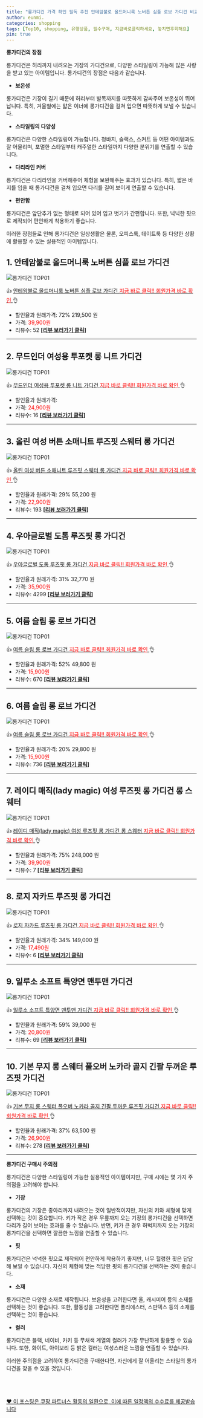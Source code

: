 ```yaml
---
title: "롱가디건 가격 확인 필독 추천 안테암불로 올드머니룩 노버튼 심플 로브 가디건 비교 장점 구매가이드"
author: eunmi.
categories: shopping
tags: [Top10, shopping, 유행상품, 필수구매, 지금바로클릭하세요, 놓치면후회해요]
pin: true
---
```

**롱가디건의 장점**

롱가디건은 허리까지 내려오는 기장의 가디건으로, 다양한 스타일링이 가능해 많은 사랑을 받고 있는 아이템입니다. 롱가디건의 장점은 다음과 같습니다.

* **보온성**

롱가디건은 기장이 길기 때문에 허리부터 발목까지를 따뜻하게 감싸주어 보온성이 뛰어납니다. 특히, 겨울철에는 얇은 이너에 롱가디건을 걸쳐 입으면 따뜻하게 보낼 수 있습니다.

* **스타일링의 다양성**

롱가디건은 다양한 스타일링이 가능합니다. 청바지, 슬랙스, 스커트 등 어떤 아이템과도 잘 어울리며, 포멀한 스타일부터 캐주얼한 스타일까지 다양한 분위기를 연출할 수 있습니다.

* **다리라인 커버**

롱가디건은 다리라인을 커버해주어 체형을 보완해주는 효과가 있습니다. 특히, 짧은 바지를 입을 때 롱가디건을 걸쳐 입으면 다리를 길어 보이게 연출할 수 있습니다.

* **편안함**

롱가디건은 앞단추가 없는 형태로 되어 있어 입고 벗기가 간편합니다. 또한, 넉넉한 핏으로 제작되어 편안하게 착용하기 좋습니다.

이러한 장점들로 인해 롱가디건은 일상생활은 물론, 오피스룩, 데이트룩 등 다양한 상황에 활용할 수 있는 실용적인 아이템입니다.

   

## 1. 안테암불로 올드머니룩 노버튼 심플 로브 가디건

![롱가디건 TOP01](https://thumbnail6.coupangcdn.com/thumbnails/remote/230x230ex/image/vendor_inventory/fb79/c372e42946ae5f77bf5ef7df59c37680ed2603f8a457a5c6f3b728dcea0f.png)


👍 [안테암불로 올드머니룩 노버튼 심플 로브 가디건 <font color=red> 지금 바로 클릭!! 회원가격 바로 확인 </font> ](https://link.coupang.com/re/AFFSDP?lptag=AF3617701&subid=GithubCoopas&pageKey=7611688570&traceid=V0-153&itemId=20160948989&vendorItemId=87144366159) 👌 


- 할인율과 원래가격: 72%  219,500   원
- 가격: <span style='color:red'>39,900원</span>
- 리뷰수: 52  [**[리뷰 보러가기 클릭]**](https://link.coupang.com/re/AFFSDP?lptag=AF3617701&subid=GithubCoopas&pageKey=7611688570&traceid=V0-153&itemId=20160948989&vendorItemId=87144366159)

---


   

## 2. 무드인더 여성용 투포켓 롱 니트 가디건

![롱가디건 TOP01](https://thumbnail10.coupangcdn.com/thumbnails/remote/230x230ex/image/rs_quotation_api/9p7x6tow/162be28815224f26a9be4f44e57aa01e.jpg)


👍 [무드인더 여성용 투포켓 롱 니트 가디건 <font color=red> 지금 바로 클릭!! 회원가격 바로 확인 </font> ](https://link.coupang.com/re/AFFSDP?lptag=AF3617701&subid=GithubCoopas&pageKey=7581932329&traceid=V0-153&itemId=20016263526&vendorItemId=87113053729) 👌 


- 할인율과 원래가격: 
- 가격: <span style='color:red'>24,900원</span>
- 리뷰수: 16  [**[리뷰 보러가기 클릭]**](https://link.coupang.com/re/AFFSDP?lptag=AF3617701&subid=GithubCoopas&pageKey=7581932329&traceid=V0-153&itemId=20016263526&vendorItemId=87113053729)

---


   

## 3. 올린 여성 버튼 소매니트 루즈핏 스웨터 롱 가디건

![롱가디건 TOP01](https://thumbnail7.coupangcdn.com/thumbnails/remote/230x230ex/image/vendor_inventory/c3fc/f04498bfb994382bdb62bb1cb837f097e17c7749732f97c02eb72fc1b9a1.jpg)


👍 [올린 여성 버튼 소매니트 루즈핏 스웨터 롱 가디건 <font color=red> 지금 바로 클릭!! 회원가격 바로 확인 </font> ](https://link.coupang.com/re/AFFSDP?lptag=AF3617701&subid=GithubCoopas&pageKey=7645420741&traceid=V0-153&itemId=20327591046&vendorItemId=87412841489) 👌 


- 할인율과 원래가격: 29%  55,200   원
- 가격: <span style='color:red'>22,900원</span>
- 리뷰수: 193  [**[리뷰 보러가기 클릭]**](https://link.coupang.com/re/AFFSDP?lptag=AF3617701&subid=GithubCoopas&pageKey=7645420741&traceid=V0-153&itemId=20327591046&vendorItemId=87412841489)

---


   

## 4. 우아글로벌 도톰 루즈핏 롱 가디건

![롱가디건 TOP01](https://thumbnail9.coupangcdn.com/thumbnails/remote/230x230ex/image/vendor_inventory/37b7/7d2bbec2fb534891ae011f99780d119f3028ae6d4a3e8553e3630babe6d3.jpg)


👍 [우아글로벌 도톰 루즈핏 롱 가디건 <font color=red> 지금 바로 클릭!! 회원가격 바로 확인 </font> ](https://link.coupang.com/re/AFFSDP?lptag=AF3617701&subid=GithubCoopas&pageKey=7572791441&traceid=V0-153&itemId=19974895225&vendorItemId=87073334047) 👌 


- 할인율과 원래가격: 31%  32,770   원
- 가격: <span style='color:red'>35,900원</span>
- 리뷰수: 4299  [**[리뷰 보러가기 클릭]**](https://link.coupang.com/re/AFFSDP?lptag=AF3617701&subid=GithubCoopas&pageKey=7572791441&traceid=V0-153&itemId=19974895225&vendorItemId=87073334047)

---


   

## 5. 여름 슬림 롱 로브 가디건

![롱가디건 TOP01](https://thumbnail9.coupangcdn.com/thumbnails/remote/230x230ex/image/vendor_inventory/d090/6253317a78d6c9c09611ab754a93227ef54f9399afbc9a6307878ac3a2c2.jpg)


👍 [여름 슬림 롱 로브 가디건 <font color=red> 지금 바로 클릭!! 회원가격 바로 확인 </font> ](https://link.coupang.com/re/AFFSDP?lptag=AF3617701&subid=GithubCoopas&pageKey=6314838292&traceid=V0-153&itemId=13127800493&vendorItemId=80386747253) 👌 


- 할인율과 원래가격: 52%  49,800   원
- 가격: <span style='color:red'>15,900원</span>
- 리뷰수: 670  [**[리뷰 보러가기 클릭]**](https://link.coupang.com/re/AFFSDP?lptag=AF3617701&subid=GithubCoopas&pageKey=6314838292&traceid=V0-153&itemId=13127800493&vendorItemId=80386747253)

---


   

## 6. 여름 슬림 롱 로브 가디건

![롱가디건 TOP01](https://thumbnail9.coupangcdn.com/thumbnails/remote/230x230ex/image/vendor_inventory/7e06/254d396171061b1af4df5e9d735b1f653ef946b6a0f529e212dafb958e98.jpg)


👍 [여름 슬림 롱 로브 가디건 <font color=red> 지금 바로 클릭!! 회원가격 바로 확인 </font> ](https://link.coupang.com/re/AFFSDP?lptag=AF3617701&subid=GithubCoopas&pageKey=6314838292&traceid=V0-153&itemId=13127800499&vendorItemId=80386747268) 👌 


- 할인율과 원래가격: 20%  29,800   원
- 가격: <span style='color:red'>15,900원</span>
- 리뷰수: 736  [**[리뷰 보러가기 클릭]**](https://link.coupang.com/re/AFFSDP?lptag=AF3617701&subid=GithubCoopas&pageKey=6314838292&traceid=V0-153&itemId=13127800499&vendorItemId=80386747268)

---


   

## 7. 레이디 매직(lady magic) 여성 루즈핏 롱 가디건 롱 스웨터

![롱가디건 TOP01](https://thumbnail9.coupangcdn.com/thumbnails/remote/230x230ex/image/vendor_inventory/b411/9d6b108096b5f8c970d1df9bfda371f478f318ab6f3f2511f3f3cf88c64f.png)


👍 [레이디 매직(lady magic) 여성 루즈핏 롱 가디건 롱 스웨터 <font color=red> 지금 바로 클릭!! 회원가격 바로 확인 </font> ](https://link.coupang.com/re/AFFSDP?lptag=AF3617701&subid=GithubCoopas&pageKey=6922384930&traceid=V0-153&itemId=16721416623&vendorItemId=84020175157) 👌 


- 할인율과 원래가격: 75%  248,000   원
- 가격: <span style='color:red'>39,900원</span>
- 리뷰수: 7  [**[리뷰 보러가기 클릭]**](https://link.coupang.com/re/AFFSDP?lptag=AF3617701&subid=GithubCoopas&pageKey=6922384930&traceid=V0-153&itemId=16721416623&vendorItemId=84020175157)

---


   

## 8. 로지 자카드 루즈핏 롱 가디건

![롱가디건 TOP01](https://thumbnail10.coupangcdn.com/thumbnails/remote/230x230ex/image/vendor_inventory/1610/3f8a26b85c831b003c31d08f60591cfc23d520011335b231abf6a99861d6.jpg)


👍 [로지 자카드 루즈핏 롱 가디건 <font color=red> 지금 바로 클릭!! 회원가격 바로 확인 </font> ](https://link.coupang.com/re/AFFSDP?lptag=AF3617701&subid=GithubCoopas&pageKey=6748222275&traceid=V0-153&itemId=15774197816&vendorItemId=82987482659) 👌 


- 할인율과 원래가격: 34%  149,000   원
- 가격: <span style='color:red'>17,490원</span>
- 리뷰수: 6  [**[리뷰 보러가기 클릭]**](https://link.coupang.com/re/AFFSDP?lptag=AF3617701&subid=GithubCoopas&pageKey=6748222275&traceid=V0-153&itemId=15774197816&vendorItemId=82987482659)

---


   

## 9. 일루소 소프트 특양면 맨투맨 가디건

![롱가디건 TOP01](https://thumbnail7.coupangcdn.com/thumbnails/remote/230x230ex/image/vendor_inventory/941f/23f67293a2cd1fdaf622f7b487b99091292ddc777c32df6905f0e8f27c17.jpg)


👍 [일루소 소프트 특양면 맨투맨 가디건 <font color=red> 지금 바로 클릭!! 회원가격 바로 확인 </font> ](https://link.coupang.com/re/AFFSDP?lptag=AF3617701&subid=GithubCoopas&pageKey=6285674093&traceid=V0-153&itemId=12927079595&vendorItemId=80199760732) 👌 


- 할인율과 원래가격: 59%  39,000   원
- 가격: <span style='color:red'>20,800원</span>
- 리뷰수: 69  [**[리뷰 보러가기 클릭]**](https://link.coupang.com/re/AFFSDP?lptag=AF3617701&subid=GithubCoopas&pageKey=6285674093&traceid=V0-153&itemId=12927079595&vendorItemId=80199760732)

---


   

## 10. 기본 무지 롱 스웨터 풀오버 노카라 골지 긴팔 두꺼운 루즈핏 가디건

![롱가디건 TOP01](https://thumbnail7.coupangcdn.com/thumbnails/remote/230x230ex/image/vendor_inventory/be8c/d9beb29e6c29ca5efb712d8deec89e1688e2d6c60902375d4baa4b9e2bb0.jpg)


👍 [기본 무지 롱 스웨터 풀오버 노카라 골지 긴팔 두꺼운 루즈핏 가디건 <font color=red> 지금 바로 클릭!! 회원가격 바로 확인 </font> ](https://link.coupang.com/re/AFFSDP?lptag=AF3617701&subid=GithubCoopas&pageKey=6241213165&traceid=V0-153&itemId=12598964914&vendorItemId=79899440189) 👌 


- 할인율과 원래가격: 37%  63,500   원
- 가격: <span style='color:red'>26,900원</span>
- 리뷰수: 278  [**[리뷰 보러가기 클릭]**](https://link.coupang.com/re/AFFSDP?lptag=AF3617701&subid=GithubCoopas&pageKey=6241213165&traceid=V0-153&itemId=12598964914&vendorItemId=79899440189)

---
**롱가디건 구매시 주의점**

롱가디건은 다양한 스타일링이 가능한 실용적인 아이템이지만, 구매 시에는 몇 가지 주의점을 고려해야 합니다.

* **기장**

롱가디건의 기장은 종아리까지 내려오는 것이 일반적이지만, 자신의 키와 체형에 맞게 선택하는 것이 중요합니다. 키가 작은 경우 무릎까지 오는 기장의 롱가디건을 선택하면 다리가 길어 보이는 효과를 줄 수 있습니다. 반면, 키가 큰 경우 허벅지까지 오는 기장의 롱가디건을 선택하면 깔끔한 느낌을 연출할 수 있습니다.

* **핏**

롱가디건은 넉넉한 핏으로 제작되어 편안하게 착용하기 좋지만, 너무 헐렁한 핏은 답답해 보일 수 있습니다. 자신의 체형에 맞는 적당한 핏의 롱가디건을 선택하는 것이 좋습니다.

* **소재**

롱가디건은 다양한 소재로 제작됩니다. 보온성을 고려한다면 울, 캐시미어 등의 소재를 선택하는 것이 좋습니다. 또한, 활동성을 고려한다면 폴리에스터, 스판덱스 등의 소재를 선택하는 것이 좋습니다.

* **컬러**

롱가디건은 블랙, 네이비, 카키 등 무채색 계열의 컬러가 가장 무난하게 활용할 수 있습니다. 또한, 화이트, 아이보리 등 밝은 컬러는 여성스러운 느낌을 연출할 수 있습니다.

이러한 주의점을 고려하여 롱가디건을 구매한다면, 자신에게 잘 어울리는 스타일의 롱가디건을 찾을 수 있을 것입니다.<br><br><br><br><br> [ ❤  이 포스팅은 쿠팡 파트너스 활동의 일환으로, 이에 따른 일정액의 수수료를 제공받습니다](https://link.coupang.com/a/bcEFyh)